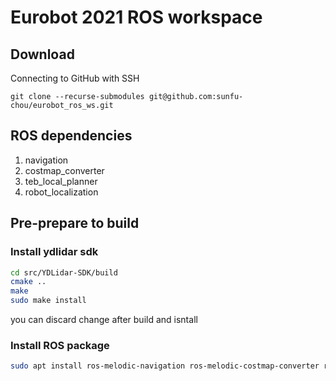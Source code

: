 # Eurobot 2021 ROS workspace

## Download

Connecting to GitHub with SSH
```
git clone --recurse-submodules git@github.com:sunfu-chou/eurobot_ros_ws.git
```

## ROS dependencies 
1. navigation
2. costmap_converter
3. teb_local_planner
4. robot_localization

## Pre-prepare to build

### Install ydlidar sdk

```bash
cd src/YDLidar-SDK/build
cmake ..
make
sudo make install
```

you can discard change after build and isntall

### Install ROS package

```bash
sudo apt install ros-melodic-navigation ros-melodic-costmap-converter ros-melodic-teb-local-planner ros-melodic-robot-localization
```
